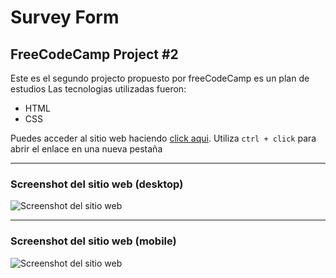 # Survey Form

## FreeCodeCamp Project #2

Este es el segundo projecto propuesto por freeCodeCamp es un plan de estudios
Las tecnologias utilizadas fueron:

- HTML
- CSS

Puedes acceder al sitio web haciendo [click aqui](https://jruizsilva-tribute-page.netlify.app/). Utiliza `ctrl + click` para abrir el enlace en una nueva pestaña

---

### Screenshot del sitio web (desktop)

![Screenshot del sitio web](https://awesomescreenshot.s3.amazonaws.com/image/1849999/6210278-91416dfd3e59e9261dbf78ad6099d50e.png?X-Amz-Algorithm=AWS4-HMAC-SHA256&X-Amz-Credential=AKIAJSCJQ2NM3XLFPVKA%2F20210218%2Fus-east-1%2Fs3%2Faws4_request&X-Amz-Date=20210218T183545Z&X-Amz-Expires=28800&X-Amz-SignedHeaders=host&X-Amz-Signature=22cffff9dbf3b8515f3c25eed810f27d45bf11231bcfe99ce8f4f3fe585af657 "Vista del sitio en desktop")

---

### Screenshot del sitio web (mobile)

![Screenshot del sitio web](https://awesomescreenshot.s3.amazonaws.com/image/1849999/6210283-111ea9438df103bee8ce3fea8ea468ab.png?X-Amz-Algorithm=AWS4-HMAC-SHA256&X-Amz-Credential=AKIAJSCJQ2NM3XLFPVKA%2F20210218%2Fus-east-1%2Fs3%2Faws4_request&X-Amz-Date=20210218T183557Z&X-Amz-Expires=28800&X-Amz-SignedHeaders=host&X-Amz-Signature=31c15b983f926f9dd48addf8a823d850f14e70709b40390683dd8f226949a1c4 "Vista del sitio en mobile")
